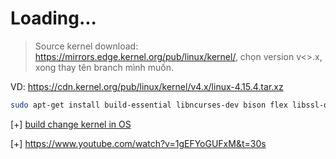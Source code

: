 # Loading...

>Source kernel download: https://mirrors.edge.kernel.org/pub/linux/kernel/, chọn version v<<number>>.x, xong thay tên branch mình muốn.

VD: https://cdn.kernel.org/pub/linux/kernel/v4.x/linux-4.15.4.tar.xz


```bash
sudo apt-get install build-essential libncurses-dev bison flex libssl-dev libelf-dev
```

[+] [build change kernel in OS](https://www.youtube.com/watch?v=cAWqWB2wVZc)

[+] https://www.youtube.com/watch?v=1gEFYoGUFxM&t=30s
